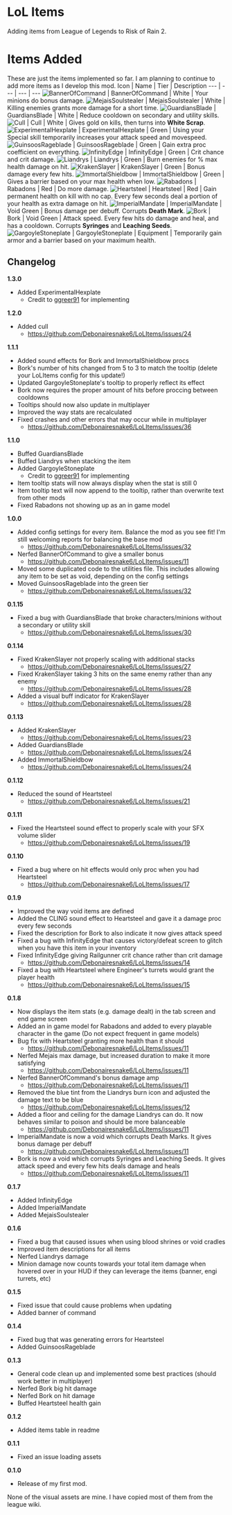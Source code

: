 # LoL Items

Adding items from League of Legends to Risk of Rain 2.

# Items Added
These are just the items implemented so far. I am planning to continue to add more items as I develop this mod.
Icon | Name | Tier | Description
--- | --- | --- | ---
![BannerOfCommand](https://static.wikia.nocookie.net/leagueoflegends/images/a/a4/Banner_of_Command_item_HD.png/revision/latest/scale-to-width-down/64?cb=20201104170517) | BannerOfCommand | White | Your minions do bonus damage.
![MejaisSoulstealer](https://static.wikia.nocookie.net/leagueoflegends/images/8/88/Mejai%27s_Soulstealer_item_HD.png/revision/latest/scale-to-width-down/64?cb=20221103165010) | MejaisSoulstealer | White | Killing enemies grants more damage for a short time.
![GuardiansBlade](https://static.wikia.nocookie.net/leagueoflegends/images/f/f2/Guardian%27s_Blade_item.png/revision/latest?cb=20221019163250) | GuardiansBlade | White | Reduce cooldown on secondary and utility skills.
![Cull](https://static.wikia.nocookie.net/leagueoflegends/images/1/11/Cull_item_HD.png/revision/latest/scale-to-width-down/64?cb=20201116174218) | Cull | White | Gives gold on kills, then turns into **White Scrap**.
![ExperimentalHexplate](https://static.wikia.nocookie.net/leagueoflegends/images/f/fc/Experimental_Hexplate_item_HD.png/revision/latest/scale-to-width-down/64?cb=20231204214844) | ExperimentalHexplate | Green | Using your Special skill temporarily increases your attack speed and movespeed.
![GuinsoosRageblade](https://static.wikia.nocookie.net/leagueoflegends/images/6/64/Guinsoo%27s_Rageblade_item_HD.png/revision/latest/scale-to-width-down/64?cb=20201110230134) | GuinsoosRageblade | Green | Gain extra proc coefficient on everything.
![InfinityEdge](https://static.wikia.nocookie.net/leagueoflegends/images/a/aa/Infinity_Edge_item_HD.png/revision/latest/scale-to-width-down/64?cb=20221230173431) | InfinityEdge | Green | Crit chance and crit damage.
![Liandrys](https://static.wikia.nocookie.net/leagueoflegends/images/f/fd/Liandry%27s_Torment_item.png/revision/latest?cb=20201118211533) | Liandrys | Green | Burn enemies for % max health damage on hit.
![KrakenSlayer](https://static.wikia.nocookie.net/leagueoflegends/images/e/e9/Kraken_Slayer_item_HD.png/revision/latest/scale-to-width-down/64?cb=20201110232124) | KrakenSlayer | Green | Bonus damage every few hits.
![ImmortalShieldbow](https://static.wikia.nocookie.net/leagueoflegends/images/2/2b/Immortal_Shieldbow_item.png/revision/latest?cb=20201118205028) | ImmortalShieldbow | Green | Gives a barrier based on your max health when low.
![Rabadons](https://static.wikia.nocookie.net/leagueoflegends/images/c/c5/Rabadon%27s_Deathcap_item.png/revision/latest?cb=20201118205704) | Rabadons | Red | Do more damage.
![Heartsteel](https://static.wikia.nocookie.net/leagueoflegends/images/8/87/Heartsteel_item_HD.png/revision/latest/scale-to-width-down/64?cb=20221115195510) | Heartsteel | Red | Gain permanent health on kill with no cap. Every few seconds deal a portion of your health as extra damage on hit.
![ImperialMandate](https://static.wikia.nocookie.net/leagueoflegends/images/b/bc/Imperial_Mandate_item.png/revision/latest?cb=20201104212814) | ImperialMandate | Void Green | Bonus damage per debuff. Corrupts **Death Mark**.
![Bork](https://static.wikia.nocookie.net/leagueoflegends/images/2/2f/Blade_of_the_Ruined_King_item.png/revision/latest?cb=20221210230042) | Bork | Void Green | Attack speed. Every few hits do damage and heal, and has a cooldown. Corrupts **Syringes** and **Leaching Seeds**.
![GargoyleStoneplate](https://static.wikia.nocookie.net/leagueoflegends/images/6/62/Gargoyle_Stoneplate_item_HD.png/revision/latest/scale-to-width-down/64?cb=20221230182936) | GargoyleStoneplate | Equipment | Temporarily gain armor and a barrier based on your maximum health.

## Changelog

**1.3.0**
* Added ExperimentalHexplate
  * Credit to [ggreer91](https://github.com/ggreer91) for implementing

**1.2.0**
* Added cull
  * https://github.com/Debonairesnake6/LoLItems/issues/24

**1.1.1**
* Added sound effects for Bork and ImmortalShieldbow procs
* Bork's number of hits changed from 5 to 3 to match the tooltip (delete your LoLItems config for this update!)
* Updated GargoyleStoneplate's tooltip to properly reflect its effect
* Bork now requires the proper amount of hits before proccing between cooldowns
* Tooltips should now also update in multiplayer
* Improved the way stats are recalculated
* Fixed crashes and other errors that may occur while in multiplayer
  * https://github.com/Debonairesnake6/LoLItems/issues/36

**1.1.0**

* Buffed GuardiansBlade
* Buffed Liandrys when stacking the item
* Added GargoyleStoneplate
  * Credit to [ggreer91](https://github.com/ggreer91) for implementing
* Item tooltip stats will now always display when the stat is still 0
* Item tooltip text will now append to the tooltip, rather than overwrite text from other mods
* Fixed Rabadons not showing up as an in game model

**1.0.0**

* Added config settings for every item. Balance the mod as you see fit! I'm still welcoming reports for balancing the base mod
  * https://github.com/Debonairesnake6/LoLItems/issues/32
* Nerfed BannerOfCommand to give a smaller bonus
  * https://github.com/Debonairesnake6/LoLItems/issues/11
* Moved some duplicated code to the utilities file. This includes allowing any item to be set as void, depending on the config settings
* Moved GuinsoosRageblade into the green tier
  * https://github.com/Debonairesnake6/LoLItems/issues/32

**0.1.15**

* Fixed a bug with GuardiansBlade that broke characters/minions without a secondary or utility skill
  * https://github.com/Debonairesnake6/LoLItems/issues/30

**0.1.14**

* Fixed KrakenSlayer not properly scaling with additional stacks
  * https://github.com/Debonairesnake6/LoLItems/issues/27
* Fixed KrakenSlayer taking 3 hits on the same enemy rather than any enemy
  * https://github.com/Debonairesnake6/LoLItems/issues/28
* Added a visual buff indicator for KrakenSlayer
  * https://github.com/Debonairesnake6/LoLItems/issues/28

**0.1.13**

* Added KrakenSlayer
  * https://github.com/Debonairesnake6/LoLItems/issues/23
* Added GuardiansBlade
  * https://github.com/Debonairesnake6/LoLItems/issues/24
* Added ImmortalShieldbow
  * https://github.com/Debonairesnake6/LoLItems/issues/24

**0.1.12**

* Reduced the sound of Heartsteel
  * https://github.com/Debonairesnake6/LoLItems/issues/21

**0.1.11**

* Fixed the Heartsteel sound effect to properly scale with your SFX volume slider
  * https://github.com/Debonairesnake6/LoLItems/issues/19

**0.1.10**

* Fixed a bug where on hit effects would only proc when you had Heartsteel
  * https://github.com/Debonairesnake6/LoLItems/issues/17

**0.1.9**

* Improved the way void items are defined
* Added the CLING sound effect to Heartsteel and gave it a damage proc every few seconds
* Fixed the description for Bork to also indicate it now gives attack speed
* Fixed a bug with InfinityEdge that causes victory/defeat screen to glitch when you have this item in your inventory
* Fixed InfinityEdge giving Railgunner crit chance rather than crit damage
  * https://github.com/Debonairesnake6/LoLItems/issues/14
* Fixed a bug with Heartsteel where Engineer's turrets would grant the player health
  * https://github.com/Debonairesnake6/LoLItems/issues/15

**0.1.8**

* Now displays the item stats (e.g. damage dealt) in the tab screen and end game screen
* Added an in game model for Rabadons and added to every playable character in the game (Do not expect frequent in game models)
* Bug fix with Heartsteel granting more health than it should
  * https://github.com/Debonairesnake6/LoLItems/issues/11
* Nerfed Mejais max damage, but increased duration to make it more satisfying
  * https://github.com/Debonairesnake6/LoLItems/issues/11
* Nerfed BannerOfCommand's bonus damage amp
  * https://github.com/Debonairesnake6/LoLItems/issues/11
* Removed the blue tint from the Liandrys burn icon and adjusted the damage text to be blue
  * https://github.com/Debonairesnake6/LoLItems/issues/12
* Added a floor and ceiling for the damage Liandrys can do. It now behaves similar to poison and should be more balanceable
  * https://github.com/Debonairesnake6/LoLItems/issues/11
* ImperialMandate is now a void which corrupts Death Marks. It gives bonus damage per debuff
  * https://github.com/Debonairesnake6/LoLItems/issues/11
* Bork is now a void which corrupts Syringes and Leaching Seeds. It gives attack speed and every few hits deals damage and heals
  * https://github.com/Debonairesnake6/LoLItems/issues/11

**0.1.7**

* Added InfinityEdge
* Added ImperialMandate
* Added MejaisSoulstealer

**0.1.6**

* Fixed a bug that caused issues when using blood shrines or void cradles
* Improved item descriptions for all items
* Nerfed Liandrys damage
* Minion damage now counts towards your total item damage when hovered over in your HUD if they can leverage the items (banner, engi turrets, etc)

**0.1.5**

* Fixed issue that could cause problems when updating
* Added banner of command

**0.1.4**

* Fixed bug that was generating errors for Heartsteel
* Added GuinsoosRageblade

**0.1.3**

* General code clean up and implemented some best practices (should work better in multiplayer)
* Nerfed Bork big hit damage
* Nerfed Bork on hit damage
* Buffed Heartsteel health gain

**0.1.2**

* Added items table in readme

**0.1.1**

* Fixed an issue loading assets

**0.1.0**

* Release of my first mod.

None of the visual assets are mine. I have copied most of them from the league wiki.
